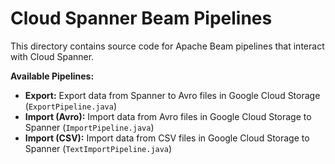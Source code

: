 # Cloud Spanner Beam Pipelines

This directory contains source code for Apache Beam pipelines that interact with Cloud Spanner.

**Available Pipelines:**

* **Export:** Export data from Spanner to Avro files in Google Cloud Storage (`ExportPipeline.java`)
* **Import (Avro):** Import data from Avro files in Google Cloud Storage to Spanner (`ImportPipeline.java`)
* **Import (CSV):** Import data from CSV files in Google Cloud Storage to Spanner (`TextImportPipeline.java`)
